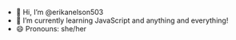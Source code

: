 - 👋 Hi, I’m @erikanelson503
- 🌱 I’m currently learning JavaScript and anything and everything!
- 😄 Pronouns: she/her


<!---
erikanelson503/erikanelson503 is a ✨ special ✨ repository because its `README.md` (this file) appears on your GitHub profile.
You can click the Preview link to take a look at your changes.
--->
